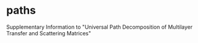 # paths
Supplementary Information to "Universal Path Decomposition of Multilayer Transfer and Scattering Matrices"
